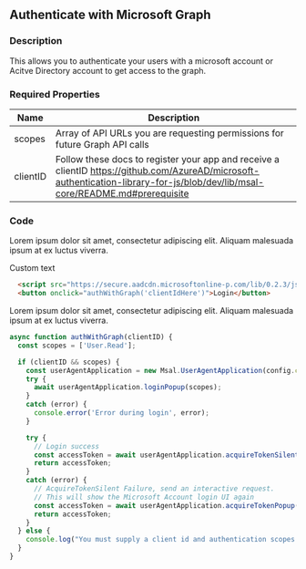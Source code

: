 <div id="headerDiv">

## Authenticate with Microsoft Graph 

</div>

<div id="contentContainer">
<div id="leftSide">
  
### Description
This allows you to authenticate your users with a microsoft account or Acitve Directory account to get access to the graph.
### Required Properties

| Name | Description |
| --- | --- |
| scopes | Array of API URLs you are requesting permissions for future Graph API calls |
| clientID | Follow these docs to register your app and receive a clientID https://github.com/AzureAD/microsoft-authentication-library-for-js/blob/dev/lib/msal-core/README.md#prerequisite |

</div>

<div id="rightSide">

### Code

Lorem ipsum dolor sit amet, consectetur adipiscing elit. Aliquam malesuada ipsum at ex luctus viverra.


<share-button text="oi">
  Custom text
</share-button>


<div class="codeBlock">
  
```html
  <script src="https://secure.aadcdn.microsoftonline-p.com/lib/0.2.3/js/msal.js"></script>
  <button onclick="authWithGraph('clientIdHere')">Login</button>
```

</div>

Lorem ipsum dolor sit amet, consectetur adipiscing elit. Aliquam malesuada ipsum at ex luctus viverra.

<div class="codeBlock">
  
```javascript
async function authWithGraph(clientID) {
  const scopes = ['User.Read'];

  if (clientID && scopes) {
    const userAgentApplication = new Msal.UserAgentApplication(config.clientID, null);
    try {
      await userAgentApplication.loginPopup(scopes);
    }
    catch (error) {
      console.error('Error during login', error);
    }

    try {
      // Login success
      const accessToken = await userAgentApplication.acquireTokenSilent(scopes);
      return accessToken;
    }
    catch (error) {
      // AcquireTokenSilent Failure, send an interactive request.
      // This will show the Microsoft Account login UI again
      const accessToken = await userAgentApplication.acquireTokenPopup(scopes)
      return accessToken;
    }
  } else {
    console.log("You must supply a client id and authentication scopes for your app");
  }
}

```

</div>

</div>
</div>
